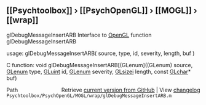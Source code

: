 ## [[Psychtoolbox]] &#8250; [[PsychOpenGL]] &#8250; [[MOGL]] &#8250; [[wrap]]

glDebugMessageInsertARB  Interface to [OpenGL](OpenGL) function glDebugMessageInsertARB  
  
usage:  glDebugMessageInsertARB( source, type, id, severity, length, buf )  
  
C function:  void glDebugMessageInsertARB[(GLenum]((GLenum) source, [GLenum](GLenum) type, [GLuint](GLuint) id, [GLenum](GLenum) severity, [GLsizei](GLsizei) length, const [GLchar](GLchar)\* buf)  




<div class="code_header" style="text-align:right;">
  <span style="float:left;">Path&nbsp;&nbsp;</span> <span class="counter">Retrieve <a href=
  "https://raw.github.com/Psychtoolbox-3/Psychtoolbox-3/beta/Psychtoolbox/PsychOpenGL/MOGL/wrap/glDebugMessageInsertARB.m">current version from GitHub</a> | View <a href=
  "https://github.com/Psychtoolbox-3/Psychtoolbox-3/commits/beta/Psychtoolbox/PsychOpenGL/MOGL/wrap/glDebugMessageInsertARB.m">changelog</a></span>
</div>
<div class="code">
  <code>Psychtoolbox/PsychOpenGL/MOGL/wrap/glDebugMessageInsertARB.m</code>
</div>

